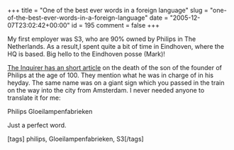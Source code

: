 +++
title = "One of the best ever words in a foreign language"
slug = "one-of-the-best-ever-words-in-a-foreign-language"
date = "2005-12-07T23:02:42+00:00"
id = 195
comment = false
+++

My first employer was S3, who are 90% owned by Philips in The Netherlands. As a result,I spent quite a bit of time in Eindhoven, where the HQ is based. Big hello to the Eindhoven posse (Mark)!

[The Inquirer has an short article](http://www.theinquirer.net/?article=28163) on the death of the son of the founder of Philips at the age of 100\. They mention what he was in charge of in his heyday. The same name was on a giant sign which you passed in the train on the way into the city from Amsterdam. I never needed anyone to translate it for me:

Philips Gloeilampenfabrieken

Just a perfect word.

[tags] philips, Gloeilampenfabrieken, S3[/tags] 
